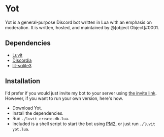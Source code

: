 # Yot
Yot is a general-purpose Discord bot written in Lua with an emphasis on moderation. It is written, hosted, and maintained by @\[object Object]#0001.

## Dependencies
* [Luvit](https://luvit.io/)
* [Discordia](https://github.com/SinisterRectus/Discordia/)
* [lit-sqlite3](https://github.com/SinisterRectus/lit-sqlite3)

## Installation
I'd prefer if you would just invite my bot to your server using [the invite link](https://discordapp.com/api/oauth2/authorize?client_id=316932415840845865&permissions=805431366&scope=bot). However, if you want to run your own version, here's how.
* Download Yot.
* Install the dependencies.
* Run `./luvit create-db.lua`.
* Included is a shell script to start the bot using [PM2](https://pm2.keymetrics.io/), or just run `./luvit yot.lua`.
